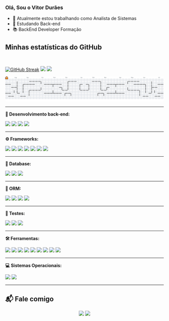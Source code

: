 ### Olá, Sou o Vitor Durães

- 🔭 Atualmente estou trabalhando como Analista de Sistemas  
- 🌱 Estudando Back-end  
- 📚 BackEnd Developer Formação  

## Minhas estatísticas do GitHub

<div display="inline-block" align="left"><br>

[![GitHub Streak](https://streak-stats.demolab.com?user=VitorDuraes&theme=tokyonight&locale=pt_BR)](https://git.io/streak-stats)
![](https://github-readme-stats.vercel.app/api?username=VitorDuraes&show_icons=true&theme=tokyonight)
![](https://github-readme-stats.vercel.app/api/top-langs/?username=VitorDuraes&theme=tokyonight&custom_title=Linguagens%20mais%20usadas&layout=compact)

</div>

<picture>
  <source media="(prefers-color-scheme: dark)" srcset="https://raw.githubusercontent.com/VitorDuraes/VitorDuraes/output/pacman-contribution-graph-dark.svg">
  <source media="(prefers-color-scheme: light)" srcset="https://raw.githubusercontent.com/VitorDuraes/VitorDuraes/output/pacman-contribution-graph.svg">
  <img alt="Pac-Man contribution graph" src="https://raw.githubusercontent.com/VitorDuraes/VitorDuraes/output/pacman-contribution-graph.svg">
</picture>

---

**🧠 Desenvolvimento back-end:**

![](https://img.shields.io/badge/c%23-%23239120.svg?style=for-the-badge&logo=csharp&logoColor=white)
![](https://img.shields.io/badge/node.js-6DA55F?style=for-the-badge&logo=node.js&logoColor=white)
![](https://img.shields.io/badge/java-%23ED8B00.svg?style=for-the-badge&logo=openjdk&logoColor=white)
![](https://img.shields.io/badge/TypeScript-3178C6?style=for-the-badge&logo=typescript&logoColor=white)

---

**⚙️ Frameworks:**

![](https://img.shields.io/badge/.NET-5C2D91?style=for-the-badge&logo=.net&logoColor=white)
![](https://img.shields.io/badge/Entity_Framework-8C3D65?style=for-the-badge&logo=dotnet&logoColor=white)
![](https://img.shields.io/badge/NestJS-E0234E.svg?style=for-the-badge&logo=nestjs&logoColor=white)
![](https://img.shields.io/badge/React_Native-20232A.svg?style=for-the-badge&logo=react&logoColor=61DAFB)
![](https://img.shields.io/badge/Blazor-512BD4?style=for-the-badge&logo=blazor&logoColor=white)
![](https://img.shields.io/badge/Spring_Boot-6DB33F?style=for-the-badge&logo=springboot&logoColor=white)
![](https://img.shields.io/badge/Express.js-000000.svg?style=for-the-badge&logo=express&logoColor=white)

---

**💾 Database:**

![](https://img.shields.io/badge/MySQL-4479A1.svg?style=for-the-badge&logo=mysql&logoColor=white)
![](https://img.shields.io/badge/MongoDB-47A248.svg?style=for-the-badge&logo=mongodb&logoColor=white)
![](https://img.shields.io/badge/PostgreSQL-4169e1.svg?style=for-the-badge&logo=postgresql&logoColor=white)

---

**🔧 ORM:**

![](https://img.shields.io/badge/Sequelize-52B0E7.svg?style=for-the-badge&logo=sequelize&logoColor=white)
![](https://img.shields.io/badge/TypeORM-FE0803.svg?style=for-the-badge&logo=typeorm&logoColor=white)
![](https://img.shields.io/badge/Hibernate-59666C.svg?style=for-the-badge&logo=hibernate&logoColor=white)
![](https://img.shields.io/badge/Prisma-3982CE.svg?style=for-the-badge&logo=prisma&logoColor=white)

---

**🧪 Testes:**

![](https://img.shields.io/badge/Jest-C21325.svg?style=for-the-badge&logo=jest&logoColor=white)
![](https://img.shields.io/badge/Cypress-E5E5E5.svg?style=for-the-badge&logo=cypress&logoColor=058a5e)
![](https://img.shields.io/badge/Selenium-43B02A.svg?style=for-the-badge&logo=selenium&logoColor=white)

---

**🛠️ Ferramentas:**

![](https://img.shields.io/badge/VS_Code-007ACC.svg?style=for-the-badge&logo=visual-studio-code&logoColor=white)
![](https://img.shields.io/badge/Git-F05032.svg?style=for-the-badge&logo=git&logoColor=white)
![](https://img.shields.io/badge/Trello-0052CC.svg?style=for-the-badge&logo=trello&logoColor=white)
![](https://img.shields.io/badge/Miro-050038.svg?style=for-the-badge&logo=miro&logoColor=white)
![](https://img.shields.io/badge/Slack-4A154B.svg?style=for-the-badge&logo=slack&logoColor=white)
![](https://img.shields.io/badge/Discord-5865F2.svg?style=for-the-badge&logo=discord&logoColor=white)
![](https://img.shields.io/badge/Zoom-2D8CFF.svg?style=for-the-badge&logo=zoom&logoColor=white)
![](https://img.shields.io/badge/Jira-0A0FFF.svg?style=for-the-badge&logo=jira&logoColor=white)
![](https://img.shields.io/badge/Grafana-F46800.svg?style=for-the-badge&logo=grafana&logoColor=white)

---

**💻 Sistemas Operacionais:**

![](https://img.shields.io/badge/Windows-0078D6.svg?style=for-the-badge&logo=windows&logoColor=white)
![](https://img.shields.io/badge/MacOS-000000.svg?style=for-the-badge&logo=apple&logoColor=white)

---

## 📬 Fale comigo

<div align="center">
 
[![](https://img.shields.io/badge/Microsoft_Outlook-0078D4?style=for-the-badge&logo=microsoft-outlook&logoColor=white)](mailto:vitordo09@hotmail.com)
[![](https://img.shields.io/badge/LinkedIn-0A66C2.svg?style=for-the-badge&logo=linkedin&logoColor=white)](https://www.linkedin.com/in/vitor-dur%C3%A3es-5080a2215/)

</div>
